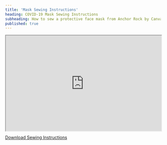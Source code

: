 ```yaml
---
title: 'Mask Sewing Instructions'
heading: COVID-19 Mask Sewing Instructions
subheading: How to sew a protective face mask from Anchor Rock by Canvas Innovations
published: true
---
```



<div style="width: 100%; margin: 0 auto;">
  <div style="position: relative; padding-bottom: 56.25%; padding-top: 25px; height: 0;"><iframe
      style="position: absolute; top: 0; left: 0; width: 100%; height: 100%;"
      src="https://www.youtube.com/embed/jusunSMp3ck"></iframe></div>
</div>

<div class="section has-text-centered">
  <p>
    <a href="/media/SewingMaskInstructions-20200416.pdf">Download Sewing Instructions</a>
  </p>
  <p>
    <a href="/media/SewingMaskInstructions-20200416.pdf"><g-image src="media/SewingMaskInstructions-20200416.jpg" width="600" :immediate="true" :alt="$site.siteName" /></a>
  </p>
</div>
